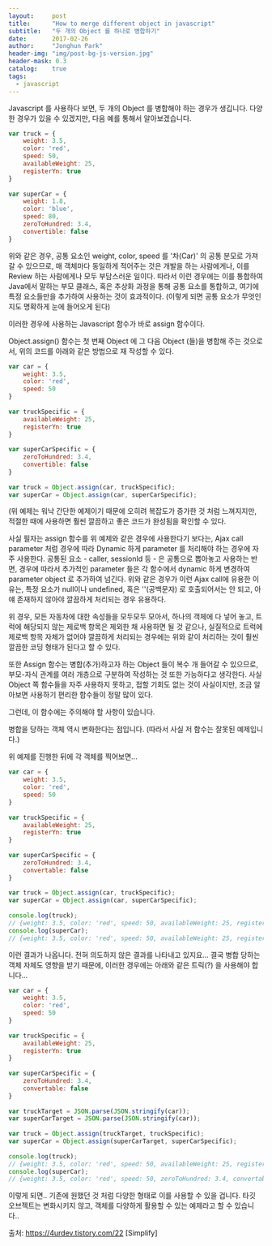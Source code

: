 ```yaml
---
layout:     post
title:      "How to merge different object in javascript"
subtitle:   "두 개의 Object 를 하나로 병합하기"
date:       2017-02-26
author:     "Jonghun Park"
header-img: "img/post-bg-js-version.jpg"
header-mask: 0.3
catalog:    true
tags:
  - javascript
---
```


Javascript 를 사용하다 보면, 두 개의 Object 를 병합해야 하는 경우가 생깁니다. 다양한 경우가 있을 수 있겠지만, 다음 예를 통해서 알아보겠습니다.

```js
var truck = {
    weight: 3.5,
    color: 'red',
    speed: 50,
    availableWeight: 25,
    registerYn: true
}
 
var superCar = {
    weight: 1.8,
    color: 'blue',
    speed: 80,
    zeroToHundred: 3.4,
    convertible: false
}
```

위와 같은 경우, 공통 요소인 weight, color, speed 를 '차(Car)' 의 공통 분모로 가져갈 수 있으므로, 매 객체마다 동일하게 적어주는 것은 개발을 하는 사람에게나, 이를 Review 하는 사람에게나 모두 부담스러운 일이다. 따라서 이런 경우에는 이를 통합하여 Java에서 말하는 부모 클래스, 혹은 추상화 과정을 통해 공통 요소를 통합하고, 여기에 특정 요소들만을 추가하여 사용하는 것이 효과적이다. (이렇게 되면 공통 요소가 무엇인지도 명확하게 눈에 들어오게 된다)

이러한 경우에 사용하는 Javascript 함수가 바로 assign 함수이다. 

Object.assign() 함수는 첫 번째 Object 에 그 다음 Object (들)을 병합해 주는 것으로서, 위의 코드를 아래와 같은 방법으로 재 작성할 수 있다.  

```js
var car = {
    weight: 3.5,
    color: 'red',
    speed: 50
}
 
var truckSpecific = {
    availableWeight: 25,
    registerYn: true
}
 
var superCarSpecific = {
    zeroToHundred: 3.4,
    convertible: false
}
 
var truck = Object.assign(car, truckSpecific);
var superCar = Object.assign(car, superCarSpecific);
``` 

(위 예제는 워낙 간단한 예제이기 때문에 오히려 복잡도가 증가한 것 처럼 느껴지지만, 적절한 때에 사용하면 훨씬 깔끔하고 좋은 코드가 완성됨을 확인할 수 있다. 

사실 필자는 assign 함수를 위 예제와 같은 경우에 사용한다기 보다는, Ajax call parameter 처럼 경우에 따라 Dynamic 하게 parameter 를 처리해야 하는 경우에 자주 사용한다. 공통된 요소 - caller, sessionId 등 - 은 공통으로 뽑아놓고 사용하는 반면, 경우에 따라서 추가적인 parameter 들은 각 함수에서 dynamic 하게 변경하여 parameter object 로 추가하여 넘긴다. 위와 같은 경우가 이런 Ajax call에 유용한 이유는, 특정 요소가 null이나 undefined, 혹은 ''(공백문자) 로 호출되어서는 안 되고, 아얘 존재하지 않아야 깔끔하게 처리되는 경우 유용하다. 

위 경우, 모든 자동차에 대한 속성들을 모두모두 모아서, 하나의 객체에 다 넣어 놓고, 트럭에 해당되지 않는 제로백 항목은 제외한 채 사용하면 될 것 같으나, 실질적으로 트럭에 제로백 항목 자체가 없어야 깔끔하게 처리되는 경우에는 위와 같이 처리하는 것이 훨씬 깔끔한 코딩 형태가 된다고 할 수 있다. 

또한 Assign 함수는 병합(추가)하고자 하는 Object 들이 복수 개 들어갈 수 있으므로, 부모-자식 관계를 여러 개층으로 구분하여 작성하는 것 또한 가능하다고 생각한다. 사실 Object 쪽 함수들을 자주 사용하지 못하고, 접할 기회도 없는 것이 사실이지만, 조금 알아보면 사용하기 편리한 함수들이 정말 많이 있다. 


그런데, 이 함수에는 주의해야 할 사항이 있습니다. 

병합을 당하는 객체 역시 변화한다는 점입니다. (따라서 사실 저 함수는 잘못된 예제입니다.)

위 예제를 진행한 뒤에 각 객체를 찍어보면...

```js
var car = {
    weight: 3.5,
    color: 'red',
    speed: 50
}
 
var truckSpecific = {
    availableWeight: 25,
    registerYn: true
}
 
var superCarSpecific = {
    zeroToHundred: 3.4,
    convertable: false
}
 
var truck = Object.assign(car, truckSpecific);
var superCar = Object.assign(car, superCarSpecific);
 
console.log(truck);  
// {weight: 3.5, color: 'red', speed: 50, availableWeight: 25, registerYn: true}
console.log(superCar); 
// {weight: 3.5, color: 'red', speed: 50, availableWeight: 25, registerYn: true, zeroToHundred: 3.4, convertable: false }
```

이런 결과가 나옵니다. 전혀 의도하지 않은 결과를 나타내고 있지요... 결국 병합 당하는 객체 자체도 영향을 받기 때문에, 이러한 경우에는 아래와 같은 트릭(?) 을 사용해야 합니다...

```js
var car = {
    weight: 3.5,
    color: 'red',
    speed: 50
}
 
var truckSpecific = {
    availableWeight: 25,
    registerYn: true
}
 
var superCarSpecific = {
    zeroToHundred: 3.4,
    convertable: false
}
 
var truckTarget = JSON.parse(JSON.stringify(car));
var superCarTarget = JSON.parse(JSON.stringify(car));
 
var truck = Object.assign(truckTarget, truckSpecific);
var superCar = Object.assign(superCarTarget, superCarSpecific);
 
console.log(truck);  
// {weight: 3.5, color: 'red', speed: 50, availableWeight: 25, registerYn: true}
console.log(superCar); 
// {weight: 3.5, color: 'red', speed: 50, zeroToHundred: 3.4, convertable: false }
```

이렇게 되면.. 기존에 원했던 것 처럼 다양한 형태로 이를 사용할 수 있을 겁니다. 타깃 오브젝트는 변화시키지 않고, 객체를 다양하게 활용할 수 있는 예제라고 할 수 있습니다..



출처: https://4urdev.tistory.com/22 [Simplify]